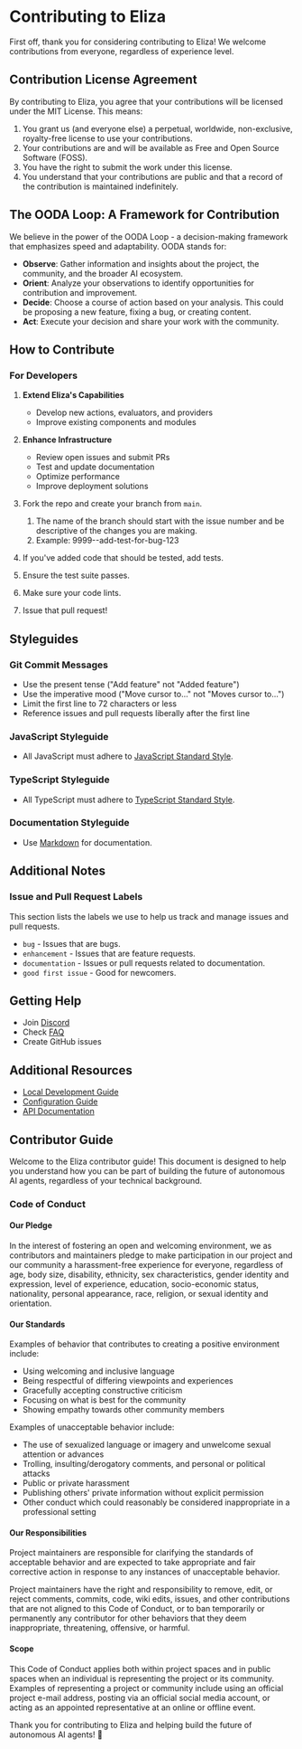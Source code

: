 # Contributing to Eliza

First off, thank you for considering contributing to Eliza! We welcome contributions from everyone, regardless of experience level.

## Contribution License Agreement

By contributing to Eliza, you agree that your contributions will be licensed under the MIT License. This means:

1. You grant us (and everyone else) a perpetual, worldwide, non-exclusive, royalty-free license to use your contributions.
2. Your contributions are and will be available as Free and Open Source Software (FOSS).
3. You have the right to submit the work under this license.
4. You understand that your contributions are public and that a record of the contribution is maintained indefinitely.

## The OODA Loop: A Framework for Contribution

We believe in the power of the OODA Loop - a decision-making framework that emphasizes speed and adaptability. OODA stands for:

-   **Observe**: Gather information and insights about the project, the community, and the broader AI ecosystem.
-   **Orient**: Analyze your observations to identify opportunities for contribution and improvement.
-   **Decide**: Choose a course of action based on your analysis. This could be proposing a new feature, fixing a bug, or creating content.
-   **Act**: Execute your decision and share your work with the community.

## How to Contribute

### For Developers

1. **Extend Eliza's Capabilities**

    - Develop new actions, evaluators, and providers
    - Improve existing components and modules

2. **Enhance Infrastructure**

    - Review open issues and submit PRs
    - Test and update documentation
    - Optimize performance
    - Improve deployment solutions

3. Fork the repo and create your branch from `main`.
    1. The name of the branch should start with the issue number and be descriptive of the changes you are making.
    2. Example: 9999--add-test-for-bug-123
4. If you've added code that should be tested, add tests.
5. Ensure the test suite passes.
6. Make sure your code lints.
7. Issue that pull request!

## Styleguides

### Git Commit Messages

-   Use the present tense ("Add feature" not "Added feature")
-   Use the imperative mood ("Move cursor to..." not "Moves cursor to...")
-   Limit the first line to 72 characters or less
-   Reference issues and pull requests liberally after the first line

### JavaScript Styleguide

-   All JavaScript must adhere to [JavaScript Standard Style](https://standardjs.com/).

### TypeScript Styleguide

-   All TypeScript must adhere to [TypeScript Standard Style](https://github.com/standard/ts-standard).

### Documentation Styleguide

-   Use [Markdown](https://daringfireball.net/projects/markdown/) for documentation.

## Additional Notes

### Issue and Pull Request Labels

This section lists the labels we use to help us track and manage issues and pull requests.

-   `bug` - Issues that are bugs.
-   `enhancement` - Issues that are feature requests.
-   `documentation` - Issues or pull requests related to documentation.
-   `good first issue` - Good for newcomers.

## Getting Help

-   Join [Discord](https://discord.gg/ai16z)
-   Check [FAQ](docs/community/faq.md)
-   Create GitHub issues

## Additional Resources

-   [Local Development Guide](docs/guides/local-development.md)
-   [Configuration Guide](docs/guides/configuration.md)
-   [API Documentation](docs/api)

## Contributor Guide

Welcome to the Eliza contributor guide! This document is designed to help you understand how you can be part of building the future of autonomous AI agents, regardless of your technical background.

### Code of Conduct

#### Our Pledge

In the interest of fostering an open and welcoming environment, we as contributors and maintainers pledge to make participation in our project and our community a harassment-free experience for everyone, regardless of age, body size, disability, ethnicity, sex characteristics, gender identity and expression, level of experience, education, socio-economic status, nationality, personal appearance, race, religion, or sexual identity and orientation.

#### Our Standards

Examples of behavior that contributes to creating a positive environment include:

-   Using welcoming and inclusive language
-   Being respectful of differing viewpoints and experiences
-   Gracefully accepting constructive criticism
-   Focusing on what is best for the community
-   Showing empathy towards other community members

Examples of unacceptable behavior include:

-   The use of sexualized language or imagery and unwelcome sexual attention or advances
-   Trolling, insulting/derogatory comments, and personal or political attacks
-   Public or private harassment
-   Publishing others' private information without explicit permission
-   Other conduct which could reasonably be considered inappropriate in a professional setting

#### Our Responsibilities

Project maintainers are responsible for clarifying the standards of acceptable behavior and are expected to take appropriate and fair corrective action in response to any instances of unacceptable behavior.

Project maintainers have the right and responsibility to remove, edit, or reject comments, commits, code, wiki edits, issues, and other contributions that are not aligned to this Code of Conduct, or to ban temporarily or permanently any contributor for other behaviors that they deem inappropriate, threatening, offensive, or harmful.

#### Scope

This Code of Conduct applies both within project spaces and in public spaces when an individual is representing the project or its community. Examples of representing a project or community include using an official project e-mail address, posting via an official social media account, or acting as an appointed representative at an online or offline event.

Thank you for contributing to Eliza and helping build the future of autonomous AI agents! 🎉
